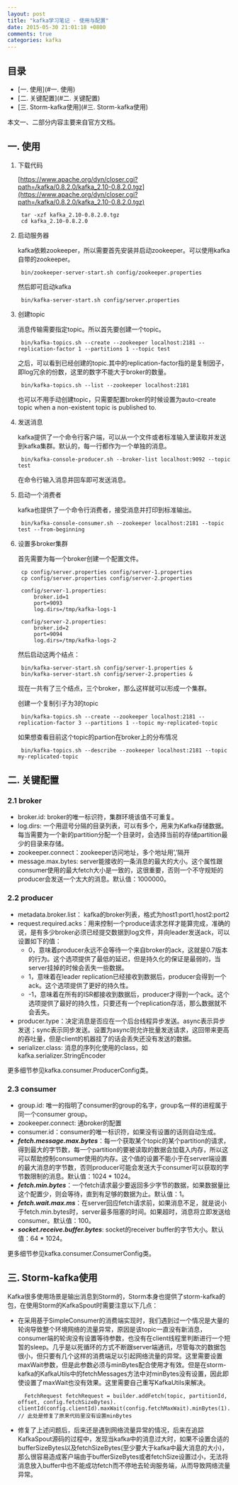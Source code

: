 ```yaml
---
layout: post
title: "kafka学习笔记 - 使用与配置"
date: 2015-05-30 21:01:18 +0800
comments: true
categories: kafka
---
```


## 目录

* [一. 使用](#一. 使用)
* [二. 关键配置](#二. 关键配置)
* [三. Storm-kafka使用](#三. Storm-kafka使用)

本文一、二部分内容主要来自官方文档。

## <a name='一. 使用'></a>一. 使用

1. 下载代码

	[https://www.apache.org/dyn/closer.cgi?path=/kafka/0.8.2.0/kafka_2.10-0.8.2.0.tgz](https://www.apache.org/dyn/closer.cgi?path=/kafka/0.8.2.0/kafka_2.10-0.8.2.0.tgz)

		tar -xzf kafka_2.10-0.8.2.0.tgz
		cd kafka_2.10-0.8.2.0
		
2. 启动服务器

	kafka依赖zookeeper，所以需要首先安装并启动zookeeper。可以使用kafka自带的zookeeper。
	
		bin/zookeeper-server-start.sh config/zookeeper.properties
		
	然后即可启动kafka
	
		bin/kafka-server-start.sh config/server.properties
		
3. 创建topic

	消息传输需要指定topic。所以首先要创建一个topic。
	
		bin/kafka-topics.sh --create --zookeeper localhost:2181 --replication-factor 1 --partitions 1 --topic test
	
	之后，可以看到已经创建的topic.其中的replication-factor指的是复制因子，即log冗余的份数，这里的数字不能大于broker的数量。
	
		bin/kafka-topics.sh --list --zookeeper localhost:2181
		
	也可以不用手动创建topic，只需要配置broker的时候设置为auto-create topic when a non-existent topic is published to.
	
4. 发送消息

	kafka提供了一个命令行客户端，可以从一个文件或者标准输入里读取并发送到kafka集群。默认的，每一行都作为一个单独的消息。
	
		bin/kafka-console-producer.sh --broker-list localhost:9092 --topic test 
		
	在命令行输入消息并回车即可发送消息。
	
5. 启动一个消费者

	kafka也提供了一个命令行消费者，接受消息并打印到标准输出。
	
		bin/kafka-console-consumer.sh --zookeeper localhost:2181 --topic test --from-beginning
	
6. 设置多broker集群
	
	首先需要为每一个broker创建一个配置文件。
	
		cp config/server.properties config/server-1.properties 
 		cp config/server.properties config/server-2.properties
 		
 		config/server-1.properties:
    		broker.id=1
    		port=9093
    		log.dirs=/tmp/kafka-logs-1
 
		config/server-2.properties:
    		broker.id=2
    		port=9094
    		log.dirs=/tmp/kafka-logs-2	
    	
    然后启动这两个结点：
    
    	bin/kafka-server-start.sh config/server-1.properties &
    	bin/kafka-server-start.sh config/server-2.properties &

    现在一共有了三个结点，三个broker，那么这样就可以形成一个集群。
    
    创建一个复制引子为3的topic
    
    	bin/kafka-topics.sh --create --zookeeper localhost:2181 --replication-factor 3 --partitions 1 --topic my-replicated-topic
    	
    如果想查看目前这个topic的partion在broker上的分布情况
    
    	bin/kafka-topics.sh --describe --zookeeper localhost:2181 --topic my-replicated-topic
    	
## <a name='二. 关键配置'></a>二. 关键配置

### 2.1 broker

- broker.id: broker的唯一标识符，集群环境该值不可重复。
- log.dirs: 一个用逗号分隔的目录列表，可以有多个，用来为Kafka存储数据。每当需要为一个新的partition分配一个目录时，会选择当前的存储partition最少的目录来存储。 
- zookeeper.connect：zookeeper访问地址，多个地址用’,’隔开
- message.max.bytes: server能接收的一条消息的最大的大小。这个属性跟consumer使用的最大fetch大小是一致的，这很重要，否则一个不守规矩的producer会发送一个太大的消息。默认值：1000000。

### 2.2 producer

- metadata.broker.list： kafka的broker列表，格式为host1:port1,host2:port2
- request.required.acks：用来控制一个produce请求怎样才能算完成，准确的说，是有多少broker必须已经提交数据到log文件，并向leader发送ack，可以设置如下的值：
	- 0，意味着producer永远不会等待一个来自broker的ack，这就是0.7版本的行为。这个选项提供了最低的延迟，但是持久化的保证是最弱的，当server挂掉的时候会丢失一些数据。
	- 1，意味着在leader replication已经接收到数据后，producer会得到一个ack。这个选项提供了更好的持久性。
	- -1，意味着在所有的ISR都接收到数据后，producer才得到一个ack。这个选项提供了最好的持久性，只要还有一个replication存活，那么数据就不会丢失。
- producer.type：决定消息是否应在一个后台线程异步发送。async表示异步发送；sync表示同步发送。设置为async则允许批量发送请求，这回带来更高的吞吐量，但是client的机器挂了的话会丢失还没有发送的数据。
- serializer.class: 消息的序列化使用的class，如kafka.serializer.StringEncoder

更多细节参见kafka.consumer.ProducerConfig类。

### 2.3 consumer

- group.id: 唯一的指明了consumer的group的名字，group名一样的进程属于同一个consumer group。
- zookeeper.connect: 通broker的配置
- consumer.id：consumer的唯一标识符，如果没有设置的话则自动生成。
- ***fetch.message.max.bytes***：每一个获取某个topic的某个partition的请求，得到最大的字节数，每一个partition的要被读取的数据会加载入内存，所以这可以帮助控制consumer使用的内存。这个值的设置不能小于在server端设置的最大消息的字节数，否则producer可能会发送大于consumer可以获取的字节数限制的消息。默认值：1024 * 1024。
- ***fetch.min.bytes***：一个fetch请求最少要返回多少字节的数据，如果数据量比这个配置少，则会等待，直到有足够的数据为止。默认值：1。
- ***fetch.wait.max.ms***：在server回应fetch请求前，如果消息不足，就是说小于fetch.min.bytes时，server最多阻塞的时间。如果超时，消息将立即发送给consumer。默认值：100。
- ***socket.receive.buffer.bytes***: socket的receiver buffer的字节大小。默认值：64 * 1024。

更多细节参见kafka.consumer.ConsumerConfig类。

## <a name='三. Storm-kafka使用'></a>三. Storm-kafka使用

Kafka很多使用场景是输出消息到Storm的，Storm本身也提供了storm-kafka的包，在使用Storm的KafkaSpout时需要注意以下几点：

- 在采用基于SimpleConsumer的消费端实现时，我们遇到过一个情况是大量的轮询导致整个环境网络的流量异常，原因是该topic一直没有新消息，consumer端的轮询没有设置等待参数，也没有在client线程里判断进行一个短暂的sleep。几乎是以死循环的方式不断跟server端通讯，尽管每次的数据包很小，但只要有几个这样的消费端足以引起网络流量的异常。这里需要设置maxWait参数，但是此参数必须与minBytes配合使用才有效。但是在storm-kafka的KafkaUtils中的fetchMessages方法中对minBytes没有设置，因此即使设置了maxWait也没有效果。这里需要自己重写KafkaUtils来解决。

		FetchRequest fetchRequest = builder.addFetch(topic, partitionId, offset, config.fetchSizeBytes).             		clientId(config.clientId).maxWait(config.fetchMaxWait).minBytes(1).build(); // 此处是修复了原来代码里没有设置minBytes
		
- 修复了上述问题后，后来还是遇到网络流量异常的情况，后来在追踪KafkaSpout源码的过程中，发现当kafka中的消息过大时，如果不设置合适的bufferSizeBytes以及fetchSizeBytes(至少要大于kafka中最大消息的大小)，那么很容易造成客户端由于bufferSizeBytes或者fetchSize设置过小，无法将消息放入buffer中也不能成功fetch而不停地去轮询服务端，从而导致网络流量异常。